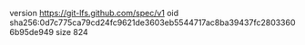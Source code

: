 version https://git-lfs.github.com/spec/v1
oid sha256:0d7c775ca79cd24fc9621de3603eb5544717ac8ba39437fc28033606b95de949
size 824
